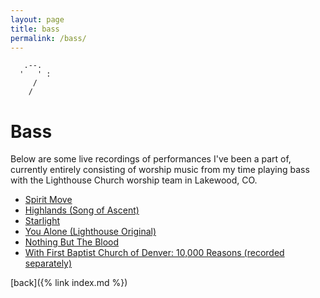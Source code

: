 ```yaml
---
layout: page
title: bass
permalink: /bass/
---
```


```
   .--.
  '   ' : 
     /
    /
```

# Bass
Below are some live recordings of performances I've been a part of, currently entirely consisting of worship music from my time playing bass with the Lighthouse Church worship team in Lakewood, CO.

- [Spirit Move](https://www.youtube.com/watch?v=8aDW_8_gBCQ)
- [Highlands (Song of Ascent)](https://www.youtube.com/watch?v=BP84WsnqxZY)
- [Starlight](https://www.youtube.com/watch?v=BCbTrDl15Lk)
- [You Alone (Lighthouse Original)](https://www.youtube.com/watch?v=wyq0JTNK_Gs)
- [Nothing But The Blood](https://www.youtube.com/watch?v=J9Ec6pNol6Q&list=PLmu-7_tQ5vkiDD84RWxV2OAYqsLfcozYH&index=15&t=0s)
- [With First Baptist Church of Denver: 10,000 Reasons (recorded separately)](https://www.youtube.com/watch?v=Qp6MFLyKoas)

[back]({% link index.md %})